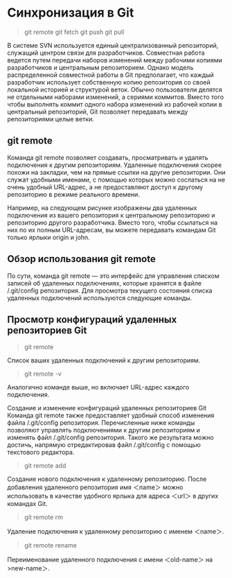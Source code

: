 # Синхронизация в Git
>git remote git fetch git push git pull

В системе SVN используется единый централизованный 
репозиторий, служащий центром связи для разработчиков. Совместная работа ведется путем передачи наборов изменений между рабочими копиями разработчиков и центральным репозиторием. Однако модель распределенной совместной работы в Git предполагает, что каждый разработчик использует собственную копию репозитория со своей локальной историей и структурой веток. Обычно пользователи делятся не отдельными наборами изменений, а сериями коммитов. Вместо того чтобы выполнять коммит одного набора изменений из рабочей копии в центральный репозиторий, Git позволяет передавать между репозиториями целые ветки.
## git remote
Команда git remote позволяет создавать, просматривать и удалять подключения к другим репозиториям. Удаленные подключения скорее похожи на закладки, чем на прямые ссылки на другие репозитории. Они служат удобными именами, с помощью которых можно сослаться на не очень удобный URL-адрес, а не предоставляют доступ к другому репозиторию в режиме реального времени.

Например, на следующем рисунке изображены два удаленных подключения из вашего репозитория к центральному репозиторию и репозиторию другого разработчика. Вместо того, чтобы ссылаться на них по их полным URL-адресам, вы можете передавать командам Git только ярлыки origin и john.
## Обзор использования git remote
По сути, команда git remote — это интерфейс для управления списком записей об удаленных подключениях, которые хранятся в файле /.git/config репозитория. Для просмотра текущего состояния списка удаленных подключений используются следующие команды.
## Просмотр конфигураций удаленных репозиториев Git
>git remote

Список ваших удаленных подключений к другим репозиториям.
> git remote -v

Аналогично команде выше, но включает URL-адрес каждого подключения.

Создание и изменение конфигураций удаленных репозиториев Git
Команда git remote также предоставляет удобный способ изменения файла /.git/config репозитория. Перечисленные ниже команды позволяют управлять подключениями к другим репозиториям и изменять файл /.git/config репозитория. Такого же результата можно достичь, напрямую отредактировав файл /.git/config с помощью текстового редактора.

>git remote add <name> <url>

Создание нового подключения к удаленному репозиторию. После добавления удаленного репозитория имя ＜name＞ можно использовать в качестве удобного ярлыка для адреса ＜url＞ в других командах Git.

>git remote rm <name>

Удаление подключения к удаленному репозиторию с именем ＜name＞.

>git remote rename <old-name> <new-name>

Переименование удаленного подключения с имени ＜old-name＞ на >new-name＞.
